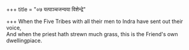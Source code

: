 +++
title = "०७ यत्पाञ्चजन्यया विशेन्द्रे"

+++
When the Five Tribes with all their men to Indra have sent out their voice,  
     And when the priest hath strewn much grass, this is the Friend's own dwellingpiace.